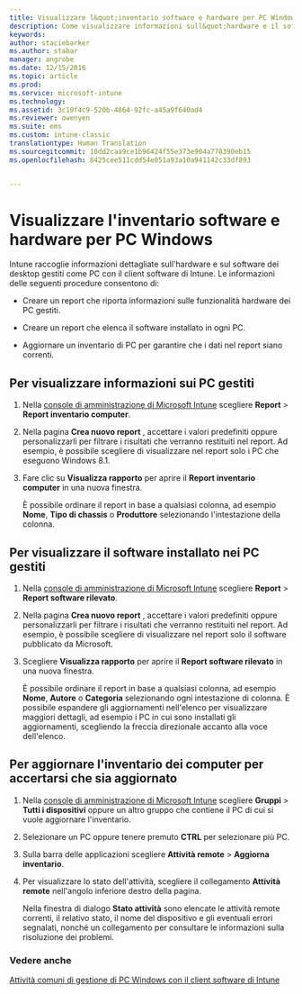 ```yaml
---
title: Visualizzare l&quot;inventario software e hardware per PC Windows | Documentazione Microsoft
description: Come visualizzare informazioni sull&quot;hardware e il software di desktop Windows gestiti come PC con il client software di Intune.
keywords: 
author: staciebarker
ms.author: stabar
manager: angrobe
ms.date: 12/15/2016
ms.topic: article
ms.prod: 
ms.service: microsoft-intune
ms.technology: 
ms.assetid: 3c10f4c9-520b-4864-92fc-a45a9f640ad4
ms.reviewer: owenyen
ms.suite: ems
ms.custom: intune-classic
translationtype: Human Translation
ms.sourcegitcommit: 10dd2caa9ce1b96424f55e373e904a778390eb15
ms.openlocfilehash: 8425cee511cdd54e051a93a10a941142c33df893


---
```


# <a name="view-hardware-and-software-inventory-for-windows-pcs"></a>Visualizzare l'inventario software e hardware per PC Windows

Intune raccoglie informazioni dettagliate sull'hardware e sul software dei desktop gestiti come PC con il client software di Intune. Le informazioni delle seguenti procedure consentono di:

-   Creare un report che riporta informazioni sulle funzionalità hardware dei PC gestiti.

-   Creare un report che elenca il software installato in ogni PC.

-   Aggiornare un inventario di PC per garantire che i dati nel report siano correnti.

## <a name="to-display-information-about-pcs-you-manage"></a>Per visualizzare informazioni sui PC gestiti

1.  Nella [console di amministrazione di Microsoft Intune](https://manage.microsoft.com/) scegliere **Report** &gt; **Report inventario computer**.

2.  Nella pagina **Crea nuovo report** , accettare i valori predefiniti oppure personalizzarli per filtrare i risultati che verranno restituiti nel report. Ad esempio, è possibile scegliere di visualizzare nel report solo i PC che eseguono Windows 8.1.

3.  Fare clic su **Visualizza rapporto** per aprire il **Report inventario computer** in una nuova finestra.

    È possibile ordinare il report in base a qualsiasi colonna, ad esempio **Nome**, **Tipo di chassis** o **Produttore** selezionando l'intestazione della colonna.

## <a name="to-display-software-installed-on-pcs-you-manage"></a>Per visualizzare il software installato nei PC gestiti

1.  Nella [console di amministrazione di Microsoft Intune](https://manage.microsoft.com/) scegliere **Report** &gt; **Report software rilevato**.

2.  Nella pagina **Crea nuovo report** , accettare i valori predefiniti oppure personalizzarli per filtrare i risultati che verranno restituiti nel report. Ad esempio, è possibile scegliere di visualizzare nel report solo il software pubblicato da Microsoft.

3.  Scegliere **Visualizza rapporto** per aprire il **Report software rilevato** in una nuova finestra.

    È possibile ordinare il report in base a qualsiasi colonna, ad esempio **Nome**, **Autore** o **Categoria** selezionando ogni intestazione di colonna. È possibile espandere gli aggiornamenti nell'elenco per visualizzare maggiori dettagli, ad esempio i PC in cui sono installati gli aggiornamenti, scegliendo la freccia direzionale accanto alla voce dell'elenco.

## <a name="to-refresh-computer-inventory-to-ensure-it-is-current"></a>Per aggiornare l'inventario dei computer per accertarsi che sia aggiornato

1.  Nella [console di amministrazione di Microsoft Intune](https://manage.microsoft.com/) scegliere **Gruppi** &gt; **Tutti i dispositivi** oppure un altro gruppo che contiene il PC di cui si vuole aggiornare l'inventario.

2.  Selezionare un PC oppure tenere premuto **CTRL** per selezionare più PC.

3.  Sulla barra delle applicazioni scegliere **Attività remote** &gt; **Aggiorna inventario**.

4.  Per visualizzare lo stato dell'attività, scegliere il collegamento **Attività remote** nell'angolo inferiore destro della pagina.

    Nella finestra di dialogo **Stato attività** sono elencate le attività remote correnti, il relativo stato, il nome del dispositivo e gli eventuali errori segnalati, nonché un collegamento per consultare le informazioni sulla risoluzione dei problemi.

### <a name="see-also"></a>Vedere anche

[Attività comuni di gestione di PC Windows con il client software di Intune](common-windows-pc-management-tasks-with-the-microsoft-intune-computer-client.md)


<!--HONumber=Dec16_HO3-->



